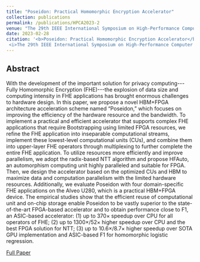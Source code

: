 ```yaml
---
title: "Poseidon: Practical Homomorphic Encryption Accelerator"
collection: publications
permalink: /publications/HPCA2023-2
venue: "The 29th IEEE International Symposium on High-Performance Computer Architecture (HPCA2023)"
date: 2023-02-28
citation: '<b>Poseidon: Practical Homomorphic Encryption Accelerator</b>. Yinghao Yang, Huaizhi Zhang, Shengyu Fan, Hang Lu, <b>Mingzhe Zhang</b>, Xiaowei Li.
 <i>The 29th IEEE International Symposium on High-Performance Computer Architecture</i>. <b>HPCA2023</b>.'
---
```


## Abstract
With the development of the important solution for privacy computing---Fully Homomorphic Encryption (FHE)---the explosion of data size and computing intensity in FHE applications has brought enormous challenges to hardware design. In this paper, we propose a novel HBM+FPGA architecture acceleration scheme named “Poseidon,” which focuses on improving the efficiency of the hardware resource and the bandwidth. To implement a practical and efficient accelerator that supports complex FHE applications that require Bootstrapping using limited FPGA resources, we refine the FHE application into inseparable computational streams, implement these lowest-level computational units (CUs), and combine them into upper-layer FHE operators through multiplexing to further complete the entire FHE application. To utilize resources more efficiently and improve parallelism, we adopt the radix-based NTT algorithm and propose HFAuto, an automorphism computing unit highly paralleled and suitable for FPGA. Then, we design the accelerator based on the optimized CUs and HBM to maximize data and computation parallelism with the limited hardware resources. Additionally, we evaluate Poseidon with four domain-specific FHE applications on the Alveo U280, which is a practical HBM+FPGA device. The empirical studies show that the efficient reuse of computational unit and on-chip storage enable Poseidon to be vastly superior to the state-of-the-art FPGA-based accelerator and to obtain performance close to F1, an ASIC-based accelerator: (1) up to 370× speedup over CPU for all operators of FHE; (2) up to 1300×/52× higher speedup over CPU and the best FPGA solution for NTT; (3) up to 10.6×/8.7× higher speedup over SOTA GPU implementation and ASIC-based F1 for homomorphic logistic regression.

[Full Paper](../paper/Poseidon-HPCA2023.pdf)